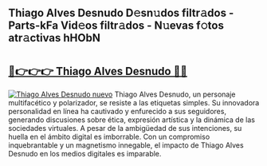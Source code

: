## Thiago Alves Desnudo D𝚎sn𝚞dos filtr𝚊dos - Parts-kFa Vid𝚎os filtr𝚊dos - N𝚞evas f𝚘tos atr𝚊ctivas hHObN

# <h2><a href="http://mba8cn.tromn.icu/?c=Thiago+Alves+Desnudo">🔗👉👉👉 Thiago Alves Desnudo 🔗🔗</a></h2>

[![Thiago Alves Desnudo nuevo](https://i.imgur.com/pEAQMta.gif)](http://mba8cn.tromn.icu/?c=Thiago+Alves+Desnudo)
Thiago Alves Desnudo, un personaje multifacético y polarizador, se resiste a las etiquetas simples. Su innovadora personalidad en línea ha cautivado y enfurecido a sus seguidores, generando discusiones sobre ética, expresión artística y la dinámica de las sociedades virtuales. A pesar de la ambigüedad de sus intenciones, su huella en el ámbito digital es imborrable. Con un compromiso inquebrantable y un magnetismo innegable, el impacto de Thiago Alves Desnudo en los medios digitales es imparable.
